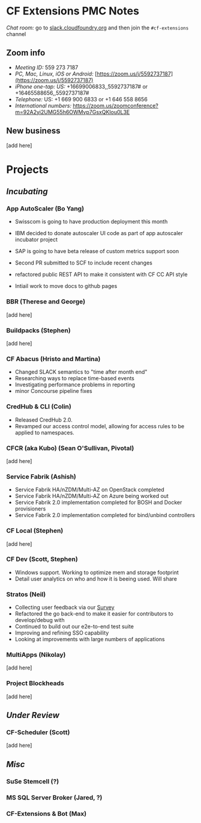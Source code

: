 # CF Extensions PMC Notes

*Chat room:* go to [slack.cloudfoundry.org](https://slack.cloudfoundry.org) and then join the `#cf-extensions` channel

## Zoom info

- *Meeting ID:* 559 273 7187
- *PC, Mac, Linux, iOS or Android:* [https://zoom.us/j/5592737187](https://zoom.us/j/5592737187)
- *iPhone one-tap: US:* +16699006833,,5592737187#  or +16465588656,,5592737187# 
- *Telephone:* US: +1 669 900 6833  or +1 646 558 8656 
- *International numbers:* https://zoom.us/zoomconference?m=92A2yi2UMG55h6OWMvp7GsxQKIou0L3E

## New business

[add here]

# Projects

## _Incubating_

### App AutoScaler (Bo Yang)

- Swisscom is going to have production deployment this month
- IBM decided to donate autoscaler UI code as part of app autoscaler incubator project
- SAP is going to have beta release of custom metrics support soon

- Second PR submitted to SCF to include recent changes
- refactored public REST API to make it consistent with CF CC API style
- Intiail work to move docs to github pages 


### BBR (Therese and George)

[add here]

### Buildpacks (Stephen)

[add here]

### CF Abacus (Hristo and Martina)

* Changed SLACK semantics to "time after month end"
* Researching ways to replace time-based events
* Investigating performance problems in reporting
* minor Concourse pipeline fixes

### CredHub & CLI (Colin)

* Released CredHub 2.0.
* Revamped our access control model, allowing for access rules to be applied to namespaces.

### CFCR (aka Kubo) (Sean O'Sullivan, Pivotal)

[add here]

### Service Fabrik (Ashish)

- Service Fabrik HA/nZDM/Multi-AZ on OpenStack completed
- Service Fabrik HA/nZDM/Multi-AZ on Azure being worked out
- Service Fabrik 2.0 implementation completed for BOSH and Docker provisioners
- Service Fabrik 2.0 implementation completed for bind/unbind controllers

### CF Local (Stephen)

[add here]

### CF Dev (Scott, Stephen)

* Windows support. Working to optimize mem and storage footprint
* Detail user analytics on who and how it is beeing used. Will share

### Stratos (Neil)

* Collecting user feedback via our [Survey](https://www.surveymonkey.com/r/2L8XWST)
* Refactored the go back-end to make it easier for contributors to develop/debug with
* Continued to build out our e2e-to-end test suite
* Improving and refining SSO capability
* Looking at improvements with large numbers of applications

### MultiApps (Nikolay)

[add here]

### Project Blockheads

[add here]

## _Under Review_

### CF-Scheduler (Scott)

[add here]

## _Misc_

### SuSe Stemcell (?)
### MS SQL Server Broker (Jared, ?)
### CF-Extensions & Bot (Max)
